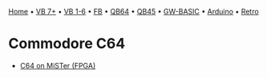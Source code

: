 [Home](https://gotbasic.com) • [VB 7+](VB.md) • [VB 1-6](vb6.md) • [FB](FreeBASIC.md) • [QB64](QB64.md) • [QB45](QB.md) • [GW-BASIC](GW-BASIC.md) • [Arduino](AVR.md) • [Retro](retro.md)

# Commodore C64

- [C64 on MiSTer (FPGA)](https://github.com/MiSTer-devel/C64_MiSTer)
